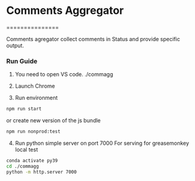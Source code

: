 # Comments Aggregator
===============

Comments agregator collect comments in Status and provide specific output.


### Run Guide

1. You need to open VS code.
./commagg

2. Launch Chrome

3. Run environment
```bash
npm run start
```

or create new version of the js bundle

```bash
npm run nonprod:test
```

4. Run python simple server on port 7000
For serving for greasemonkey local test

```bash
conda activate py39
cd ./commagg
python -m http.server 7000

```
